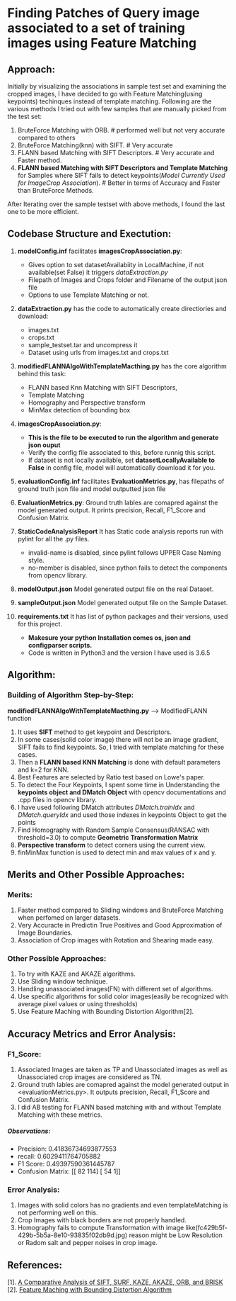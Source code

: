 # Finding Patches of Query image associated to a set of training images using Feature Matching

## Approach:
Initially by visualizing the associations in sample test set and examining the cropped images, I have decided to go with Feature Matching(using keypoints) techinques instead of template matching. Following are the various methods I tried out with few samples that are manually picked from the test set:
1. BruteForce Matching with ORB. # performed well but not very accurate compared to others
2. BruteForce Matching(knn) with SIFT. # Very accurate
3. FLANN based Matching with SIFT Descriptors. # Very accurate and Faster method.
4. **FLANN based Matching with SIFT Descriptors and Template Matching** for Samples where SIFT fails to detect keypoints(*Model Currently Used for ImageCrop Association*). # Better in terms of Accuracy and Faster than BruteForce Methods.

After Iterating over the sample testset with above methods, I found the last one to be more efficient.

## Codebase Structure and Exectution:
1. **modelConfig.inf** facilitates **imagesCropAssociation.py**:
	- Gives option to set datasetAvailabiity in LocalMachine, if not available(set False) it triggers *dataExtraction.py*
	- Filepath of Images and Crops folder and Filename of the output json file
	- Options to use Template Matching or not.

2. **dataExtraction.py** has the code to automatically create directiories and download:
	* images.txt
	* crops.txt
	* sample_testset.tar and uncompress it
	* Dataset using urls from images.txt and crops.txt
	
3. **modifiedFLANNAlgoWithTemplateMacthing.py** has the core algorithm behind this task:
	- FLANN based Knn Matching with SIFT Descriptors,
	- Template Matching
	- Homography and Perspective transform
	- MinMax detection of bounding box

4. **imagesCropAssociation.py**:
	- **This is the file to be executed to run the algorithm and generate json ouput**
	- Verify the config file associated to this, before runnig this script.
	- If dataset is not locally available, set **datasetLocallyAvailable to False** in config file, model will automatically download it for you.
	
5. **evaluationConfig.inf**	facilitates **EvaluationMetrics.py**, has filepaths of ground truth json file and model outputted json file

6. **EvaluationMetrics.py**: Ground truth lables are comapred against the model generated output. It prints precision, Recall, F1_Score and Confusion Matrix.

7. **StaticCodeAnalysisReport** It has Static code analysis reports run with pylint for all the .py files.
	- invalid-name is disabled, since pylint follows UPPER Case Naming style.
	- no-member is disabled, since python fails to detect the components from opencv library.

8. **modelOutput.json** Model generated output file on the real Dataset.

9. **sampleOutput.json** Model generated output file on the Sample Dataset.

10. **requirements.txt** It has list of python packages and their versions, used for this project. 
	- **Makesure your python Installation comes os, json and configparser scripts.**
	- Code is written in Python3 and the version I have used is 3.6.5

## Algorithm:

### Building of Algorithm Step-by-Step:
**modifiedFLANNAlgoWithTemplateMacthing.py** --> ModifiedFLANN function
1. It uses **SIFT** method to get keypoint and Descriptors.
2. In some cases(solid color image) there will not be an image gradient, SIFT fails to find keypoints. So, I tried with template matching for these cases.
3. Then a **FLANN based KNN Matching** is done with default parameters and k=2 for KNN.
4. Best Features are selected by Ratio test based on Lowe's paper.
5. To detect the Four Keypoints, I spent some time in Understanding the **keypoints object and DMatch Object** with opencv documentations and .cpp files in opencv library.
6. I have used following DMatch attributes *DMatch.trainIdx* and *DMatch.queryIdx* and used those indexes in keypoints Object to get the points
7. Find Homography with Random Sample Consensus(RANSAC with threshold=3.0) to compute **Geometric Transformation Matrix**
8. **Perspective transform** to detect corners using the current view.
9. finMinMax function is used to detect min and max values of x and y.

## Merits and Other Possible Approaches:

### Merits:
1. Faster method compared to Sliding windows and BruteForce Matching when perfomed on larger datasets.
2. Very Accuracte in Predictin True Positives and Good Approximation of Image Boundaries.
3. Association of Crop images with Rotation and Shearing made easy.

### Other Possible Approaches:
1. To try with KAZE and AKAZE algorithms.
2. Use Sliding window technique.
3. Handling unassociated images(FN) with different set of algorithms.
4. Use specific algorithms for solid color images(easily be recognized with average pixel values or using thresholds)
5. Use Feature Maching with Bounding Distortion Algorithm[2].

## Accuracy Metrics and Error Analysis:

### F1_Score:
1. Associated Images are taken as TP and Unassociated images as well as Unassociated crop images are considered as TN.
2. Ground truth lables are comapred against the model generated output in <evaluationMetrics.py>. It outputs precision, Recall, F1_Score and Confusion Matrix.
3. I did AB testing for FLANN based matching with and without Template Matching with these metrics.

##### Observations:
* Precision:  0.41836734693877553
* recall:  0.6029411764705882
* F1 Score: 0.49397590361445787
* Confusion Matrix: [[ 82 114] [ 54   1]]
 
### Error Analysis:
1. Images with solid colors has no gradients and even templateMatching is not performing well on this.
2. Crop Images with black borders are not properly handled.
3. Homography fails to compute Transformation with image like(fc429b5f-429b-5b5a-8e10-93835f02db9d.jpg) reason might be Low Resolution or Radom salt and pepper noises in crop image.

## References:
[1]. [A Comparative Analysis of SIFT, SURF, KAZE, AKAZE, ORB, and BRISK](https://ieeexplore.ieee.org/stamp/stamp.jsp?arnumber=8346440) <br />
[2]. [Feature Maching with Bounding Distortion Algorithm](http://www.weizmann.ac.il/math/ronen/sites/math.ronen/files/uploads/lipman_et_al_-_feature_matching_with_bounded_distortion.pdf)
